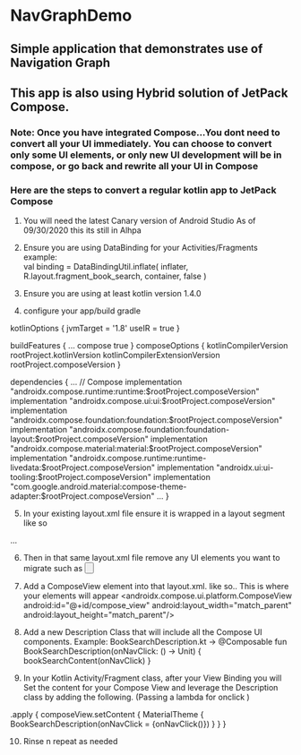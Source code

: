 # NavGraphDemo

## Simple application that demonstrates use of Navigation Graph

## This app is also using Hybrid solution of JetPack Compose. 
### Note: Once you have integrated Compose...You dont need to convert all your UI immediately.  You can choose to convert only some UI elements, or only new UI development will be in compose, or go back and rewrite all your UI in Compose

### Here are the steps to convert a regular kotlin app to JetPack Compose

1. You will need the latest Canary version of Android Studio As of 09/30/2020 this its still in Alhpa

2. Ensure you are using DataBinding for your Activities/Fragments
example:  
    val binding = DataBindingUtil.inflate<FragmentBookSearchBinding>(
        inflater, R.layout.fragment_book_search, container, false
    )

3. Ensure you are using at least kotlin version 1.4.0 

4. configure your app/build gradle

kotlinOptions {
    jvmTarget = '1.8'
    useIR = true
}

buildFeatures {
    ...
    compose true
}
composeOptions {
    kotlinCompilerVersion rootProject.kotlinVersion
    kotlinCompilerExtensionVersion rootProject.composeVersion
}

dependencies {
    ...
    // Compose
    implementation "androidx.compose.runtime:runtime:$rootProject.composeVersion"
    implementation "androidx.compose.ui:ui:$rootProject.composeVersion"
    implementation "androidx.compose.foundation:foundation:$rootProject.composeVersion"
    implementation "androidx.compose.foundation:foundation-layout:$rootProject.composeVersion"
    implementation "androidx.compose.material:material:$rootProject.composeVersion"
    implementation "androidx.compose.runtime:runtime-livedata:$rootProject.composeVersion"
    implementation "androidx.ui:ui-tooling:$rootProject.composeVersion"
    implementation "com.google.android.material:compose-theme-adapter:$rootProject.composeVersion"
    ...
}


5. In your existing layout.xml file ensure it is wrapped in a layout segment like so
<layout xmlns:android="http://schemas.android.com/apk/res/android">
...
</layout>

6. Then in that same layout.xml file remove any UI elements you want to migrate such as 
<Button
    android:id="@+id/detailsButton"
    android:layout_width="match_parent"
    android:layout_height="wrap_content"
    android:text="@string/book_details"
/>


7. Add a ComposeView element into that layout.xml. like so.. This is where your elements will appear
<androidx.compose.ui.platform.ComposeView
    android:id="@+id/compose_view"
    android:layout_width="match_parent"
    android:layout_height="match_parent"/>

8. Add a new Description Class that will include all the Compose UI components.
Example:
BookSearchDescription.kt ->
@Composable
fun BookSearchDescription(onNavClick: () -> Unit) {
    bookSearchContent(onNavClick)
}

9. In your Kotlin Activity/Fragment class, after your View Binding you will Set the content for your Compose View and leverage the Description class by adding the following. (Passing a lambda for onclick )

.apply {
    composeView.setContent {
        MaterialTheme {
            BookSearchDescription(onNavClick = {onNavClick()})
        }
    }
}

10.  Rinse n repeat as needed
